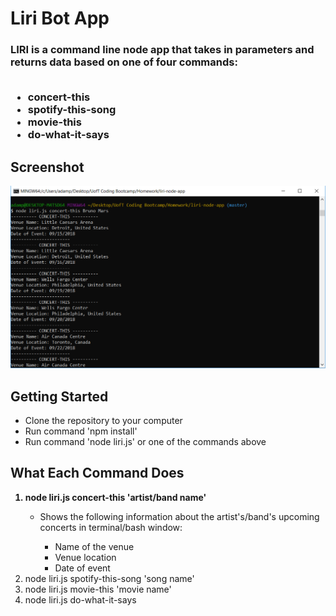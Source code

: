 <h1>Liri Bot App</h1>
<h3>LIRI is a command line node app that takes in parameters and returns data based on one of four commands:
<br />
<br />
<ul>
<li>concert-this</li>
<li>spotify-this-song</li>
<li>movie-this</li>
<li>do-what-it-says</li>
</ul>
</h3>

<h2>Screenshot</h2>
<img src="liri-screenshot.png" width="800" alt="Liri Bot screenshot" />

<h2>Getting Started</h2>
<ul>
<li>Clone the repository to your computer</li>
<li>Run command 'npm install'</li>
<li>Run command 'node liri.js' or one of the commands above</li>
</ul>

<h2>What Each Command Does</h2>
<ol>
<strong><li>node liri.js concert-this 'artist/band name'</li></strong>
<ul>
<li>Shows the following information about the artist's/band's upcoming concerts in terminal/bash window:</li>
<ul>
<li>Name of the venue</li>
<li>Venue location</li>
<li>Date of event</li>
</ul>
</ul>
<li>node liri.js spotify-this-song 'song name'</li>
<li>node liri.js movie-this 'movie name'</li>
<li>node liri.js do-what-it-says</li>
</ol>